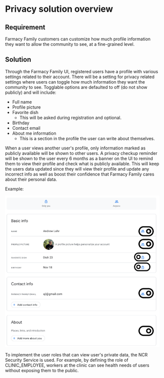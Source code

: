 # Privacy solution overview

## Requirement

Farmacy Family customers can customize how much profile information they want to allow the community to see, at a fine-grained level.

## Solution

Through the Farmacy Family UI, registered users have a profile with various settings related to their account. There will be a setting for privacy related settings where users can toggle how much information they want the community to see. Togglable options are defaulted to off (do not show publicly) and will include:

* Full name
* Profile picture
* Favorite dish
    * This will be asked during registration and optional.
* Birthday
* Contact email
* About me information
    * This is a section in the profile the user can write about themselves.

When a user views another user's profile, only information marked as publicly available will be shown to other users. A privacy checkup reminder will be shown to the user every 6 months as a banner on the UI to remind them to view their profile and check what is publicly available. This will keep the users data updated since they will view their profile and update any incorrect info as well as boost their confidence that Farmacy Family cares about their personal data.

Example:

![profile privacy section](../img/privacy-profile.png)

To implement the user roles that can view user's private data, the NCR Security Service is used. For example, by defining the role of CLINIC_EMPLOYEE, workers at the clinic can see health needs of users without exposing them to the public.
